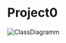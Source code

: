 # Project0
![ClassDiagramm](http://www.plantuml.com/plantuml/proxy?cache=no&src=https://raw.githubusercontent.com/Klassen-Olga/Project0/master/uml.iuml.TXT)


